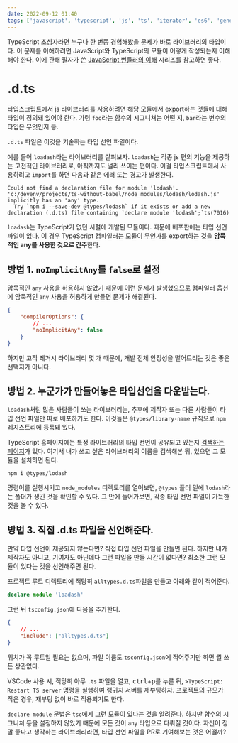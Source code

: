 ```yaml
---
date: 2022-09-12 01:40
tags: ['javascript', 'typescript', 'js', 'ts', 'iterator', 'es6', 'generator', 'map', 'set', 'array']
---
```


TypeScript 초심자라면 누구나 한 번쯤 경험해봤을 문제가 바로 라이브러리의 타입이다. 이 문제를 이해하려면 JavaScript와 TypeScript의 모듈이 어떻게 작성되는지 이해해야 한다. 이에 관해 필자가 쓴 [JavaScript 번들러의 이해](https://medium.com/naver-place-dev/javascript-%EB%B2%88%EB%93%A4%EB%9F%AC%EC%9D%98-%EC%9D%B4%ED%95%B4-1-javascript-%EB%AA%A8%EB%93%88-d68c7e438fcd) 시리즈를 참고하면 좋다.

# .d.ts

타입스크립트에서 js 라이브러리를 사용하려면 해당 모듈에서 export하는 것들에 대해 타입이 정의돼 있어야 한다. 가령 `foo`라는 함수의 시그니쳐는 어떤 지, `bar`라는 변수의 타입은 무엇인지 등.

`.d.ts` 파일은 이것을 기술하는 타입 선언 파일이다.

예를 들어 `loadash`라는 라이브러리를 살펴보자. `loadash`는 각종 js 편의 기능을 제공하는 고전적인 라이브러리로, 아직까지도 널리 쓰이는 편이다. 이걸 타입스크립트에서 사용하려고 `import`를 하면 다음과 같은 에러 또는 경고가 발생한다.

```
Could not find a declaration file for module 'lodash'. 'c:/devenv/projects/ts-without-babel/node_modules/lodash/lodash.js' implicitly has an 'any' type.
  Try `npm i --save-dev @types/lodash` if it exists or add a new declaration (.d.ts) file containing `declare module 'lodash';`ts(7016)
```

`loadash`는 TypeScript가 없던 시절에 개발된 모듈이다. 때문에 배포판에는 타입 선언 파일이 없다. 이 경우 TypeScript 컴파일러는 모듈이 무언가를 export하는 것을 **암묵적인 any를 사용한 것으로 간주**한다.

## 방법 1. `noImplicitAny`를 `false`로 설정

암묵적인 `any` 사용을 허용하지 않았기 때문에 이런 문제가 발생했으므로 컴파일러 옵션에 암묵적인 `any` 사용을 허용하게 만들면 문제가 해결된다.

```json
{
    "compilerOptions": {
        // ...
        "noImplicitAny": false
    }
}
```

하지만 고작 레거시 라이브러리 몇 개 때문에, 개발 전체 안정성을 떨어트리는 것은 좋은 선택지가 아니다.

## 방법 2. 누군가가 만들어놓은 타입선언을 다운받는다.

`loadash`처럼 많은 사람들이 쓰는 라이브러리는, 추후에 제작자 또는 다른 사람들이 타입 선언 파일만 따로 배포하기도 한다. 이것들은 `@types/library-name` 규칙으로 `npm` 레지스트리에 등록돼 있다.

TypeScript 홈페이지에는 특정 라이브러리의 타입 선언이 공유되고 있는지 [검색하는 페이지](https://www.typescriptlang.org/dt/search?search=loadash)가 있다. 여기서 내가 쓰고 싶은 라이브러리의 이름을 검색해본 뒤, 있으면 그 모듈을 설치하면 된다.

```
npm i @types/lodash
```

명령어를 실행시키고 `node_modules` 디렉토리를 열어보면, `@types` 폴더 밑에 `lodash`라는 폴더가 생긴 것을 확인할 수 있다.  그 안에 들어가보면, 각종 타입 선언 파일이 가득한 것을 볼 수 있다.

## 방법 3. 직접 .d.ts 파일을 선언해준다.

만약 타입 선언이 제공되지 않는다면? 직접 타입 선언 파일을 만들면 된다. 하지만 내가 제작자도 아니고, 기여자도 아닌데다 그런 파일을 만들 시간이 없다면? 최소한 그런 모듈이 있다는 것을 선언해주면 된다.

프로젝트 루트 디렉토리에 적당히 `alltypes.d.ts`파일을 만들고 아래와 같이 적어준다.

```typescript
declare module 'loadash'
```

그런 뒤 `tsconfig.json`에 다음을 추가한다.

```json
{
    // ...
    "include": ["alltypes.d.ts"]
}
```

위치가 꼭 루트일 필요는 없으며, 파일 이름도 `tsconfig.json`에 적어주기만 하면 뭘 쓰든 상관없다.

VSCode 사용 시, 적당히 아무 `.ts` 파일을 열고, <kbd>ctrl</kbd>+<kbd>p</kbd>를 누른 뒤, `>TypeScript: Restart TS server` 명령을 실행하여 랭귀지 서버를 재부팅하자. 프로젝트의 규모가 작은 경우, 재부팅 없이 바로 적용되기도 한다.

`declare module` 문법은 `tsc`에게 그런 모듈이 있다는 것을 알려준다. 하지만 함수의 시그니쳐 등을 설정하지 않았기 때문에 모든 것이 `any` 타입으로 다뤄질 것이다. 자신이 정말 좋다고 생각하는 라이브러리라면, 타입 선언 파일을 PR로 기여해보는 것은 어떨까?
